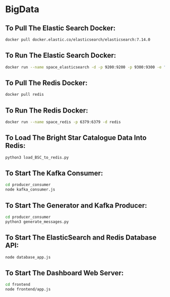 # BigData

## To Pull The Elastic Search Docker:
```bash
docker pull docker.elastic.co/elasticsearch/elasticsearch:7.14.0
```

## To Run The Elastic Search Docker:
```bash
docker run --name space_elasticsearch -d -p 9200:9200 -p 9300:9300 -e "discovery.type=single-node" docker.elastic.co/elasticsearch/elasticsearch:7.14.0
```

## To Pull The Redis Docker:
```bash
docker pull redis
```

## To Run The Redis Docker:
```bash
docker run --name space_redis -p 6379:6379 -d redis
```

## To Load The Bright Star Catalogue Data Into Redis:
```bash
python3 load_BSC_to_redis.py
```

## To Start The Kafka Consumer:
```bash
cd producer_consumer
node kafka_consumer.js
```

## To Start The Generator and Kafka Producer:
```bash
cd producer_consumer
python3 generate_messages.py
```

## To Start The ElasticSearch and Redis Database API:
```bash
node database_app.js
```

## To Start The Dashboard Web Server:
```bash
cd frontend
node frontend/app.js
```